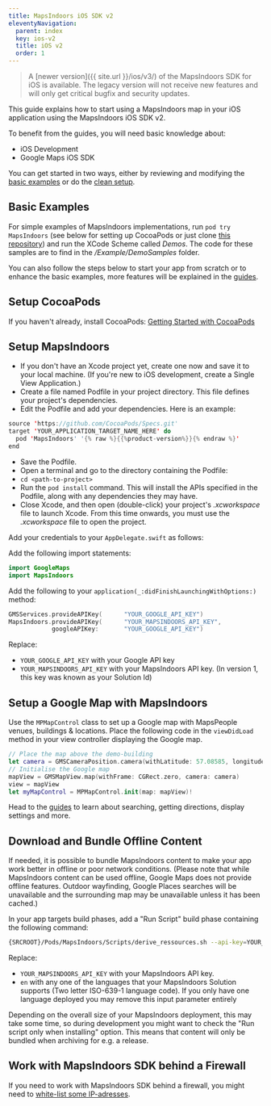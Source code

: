 ```yaml
---
title: MapsIndoors iOS SDK v2
eleventyNavigation:
  parent: index
  key: ios-v2
  title: iOS v2
  order: 1
---
```


> A [newer version]({{ site.url }}/ios/v3/) of the MapsIndoors SDK for iOS is available. The legacy version will not receive new features and will only get critical bugfix and security updates.

This guide explains how to start using a MapsIndoors map in your iOS application using the MapsIndoors iOS SDK v2.

To benefit from the guides, you will need basic knowledge about:

* iOS Development
* Google Maps iOS SDK

You can get started in two ways, either by reviewing and modifying the [basic examples](#basic-examples) or do the [clean setup](#setup-cocoapods).

## Basic Examples

For simple examples of MapsIndoors implementations, run `pod try MapsIndoors` (see below for setting up CocoaPods or just clone [this repository](https://github.com/MapsIndoors/MapsIndoorsIOS/tree/SDK_V2)) and run the XCode Scheme called *Demos*. The code for these samples are to find in the */Example/DemoSamples* folder.

You can also follow the steps below to start your app from scratch or to enhance the basic examples, more features will be explained in the [guides](/ios/v2/guides/).

## Setup CocoaPods

If you haven't already, install CocoaPods:
[Getting Started with CocoaPods](https://guides.cocoapods.org/using/getting-started.html)

## Setup MapsIndoors

* If you don't have an Xcode project yet, create one now and save it to your local machine. (If you're new to iOS development, create a Single View Application.)
* Create a file named Podfile in your project directory. This file defines your project's dependencies.
* Edit the Podfile and add your dependencies. Here is an example:

```swift
source 'https://github.com/CocoaPods/Specs.git'
target 'YOUR_APPLICATION_TARGET_NAME_HERE' do
  pod 'MapsIndoors' '{% raw %}{{%product-version%}}{% endraw %}'
end
```

* Save the Podfile.
* Open a terminal and go to the directory containing the Podfile:
* `cd <path-to-project>`
* Run the `pod install` command. This will install the APIs specified in the Podfile, along with any dependencies they may have.
* Close Xcode, and then open (double-click) your project's *.xcworkspace* file to launch Xcode. From this time onwards, you must use the *.xcworkspace* file to open the project.

Add your credentials to your `AppDelegate.swift` as follows:

Add the following import statements:

```swift
import GoogleMaps
import MapsIndoors
```

Add the following to your `application(_:didFinishLaunchingWithOptions:)` method:

```swift
GMSServices.provideAPIKey(      "YOUR_GOOGLE_API_KEY")
MapsIndoors.provideAPIKey(      "YOUR_MAPSINDOORS_API_KEY",
            googleAPIKey:       "YOUR_GOOGLE_API_KEY")
```

Replace:

* `YOUR_GOOGLE_API_KEY` with your Google API key
* `YOUR_MAPSINDOORS_API_KEY` with your MapsIndoors API key. (In version 1, this key was known as your Solution Id)

## Setup a Google Map with MapsIndoors

Use the `MPMapControl` class to set up a Google map with MapsPeople venues, buildings & locations. Place the following code in the `viewDidLoad` method in your view controller displaying the Google map.

```swift
// Place the map above the demo-building
let camera = GMSCameraPosition.camera(withLatitude: 57.08585, longitude: 9.95751, zoom: 17)
// Initialise the Google map
mapView = GMSMapView.map(withFrame: CGRect.zero, camera: camera)
view = mapView
let myMapControl = MPMapControl.init(map: mapView)!
```

Head to the [guides](/ios/v2/guides/) to learn about searching, getting directions, display settings and more.

## Download and Bundle Offline Content

If needed, it is possible to bundle MapsIndoors content to make your app work better in offline or poor network conditions. (Please note that while MapsIndoors content can be used offline, Google Maps does not provide offline features. Outdoor wayfinding, Google Places searches will be unavailable and the surrounding map may be unavailable unless it has been cached.)

In your app targets build phases, add a "Run Script" build phase containing the following command:

```bash
{SRCROOT}/Pods/MapsIndoors/Scripts/derive_ressources.sh --api-key=YOUR_MAPSINDOORS_API_KEY --language=en
```

Replace:

* `YOUR_MAPSINDOORS_API_KEY` with your MapsIndoors API key.
* `en` with any one of the languages that your MapsIndoors Solution supports (Two letter ISO-639-1 language code). If you only have one language deployed you may remove this input parameter entirely

Depending on the overall size of your MapsIndoors deployment, this may take some time, so during development you might want to check the "Run script only when installing" option. This means that content will only be bundled when archiving for e.g. a release.

## Work with MapsIndoors SDK behind a Firewall

If you need to work with MapsIndoors SDK behind a firewall, you might need to [white-list some IP-adresses](../../ip-whitelisting).
